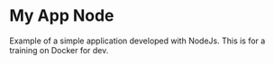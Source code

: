 # My App Node

Example of a simple application developed with NodeJs. This is for a training on Docker for dev.
